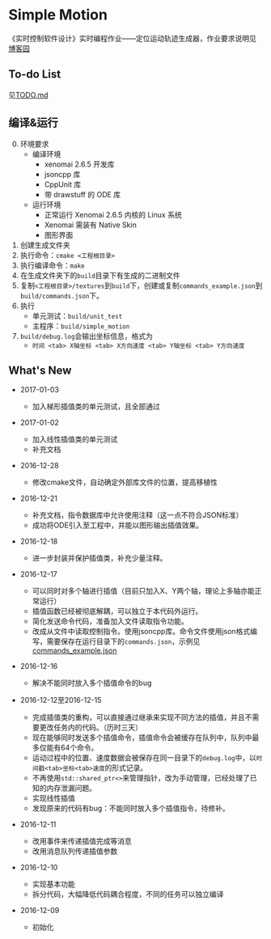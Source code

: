 Simple Motion
==============

《实时控制软件设计》实时编程作业——定位运动轨迹生成器，作业要求说明见
[博客园](http://www.cnblogs.com/bingc/p/6147388.html)


To-do List
-----------

见[TODO.md](TODO.md)

编译&运行
-----------

0. 环境要求
    + 编译环境
        + xenomai 2.6.5 开发库
        + jsoncpp 库
        + CppUnit 库
        + 带 drawstuff 的 ODE 库
    + 运行环境
        + 正常运行 Xenomai 2.6.5 内核的 Linux 系统
        + Xenomai 需装有 Native Skin
        + 图形界面
1. 创建生成文件夹
2. 执行命令：`cmake <工程根目录>`
3. 执行编译命令：`make`
4. 在生成文件夹下的`build`目录下有生成的二进制文件
5. 复制`<工程根目录>/textures`到`build`下，创建或复制`commands_example.json`到`build/commands.json`下。
6. 执行
    + 单元测试：`build/unit_test`
    + 主程序：`build/simple_motion`
7. `build/debug.log`会输出坐标信息，格式为
    + `时间 <tab> X轴坐标 <tab> X方向速度 <tab> Y轴坐标 <tab> Y方向速度`

What's New
-----------
+ 2017-01-03
    + 加入梯形插值类的单元测试，且全部通过
   
+ 2017-01-02
    + 加入线性插值类的单元测试
    + 补充文档

+ 2016-12-28
    - 修改cmake文件，自动确定外部库文件的位置，提高移植性

+ 2016-12-21
    - 补充文档，指令数据库中允许使用注释（这一点不符合JSON标准）
    - 成功将ODE引入至工程中，并能以图形输出插值效果。

+ 2016-12-18
    - 进一步封装并保护插值类，补充少量注释。

+ 2016-12-17
    - 可以同时对多个轴进行插值（目前只加入X、Y两个轴，理论上多轴亦能正常运行）
    - 插值函数已经被彻底解耦，可以独立于本代码外运行。
    - 简化发送命令代码，准备加入文件读取指令功能。
    - 改成从文件中读取控制指令。使用jsoncpp库。命令文件使用json格式编写，需要保存在运行目录下的`commands.json`，示例见[commands_example.json](commands_example.json)

+ 2016-12-16
    - 解决不能同时放入多个插值命令的bug

+ 2016-12-12至2016-12-15
    - 完成插值类的重构，可以直接通过继承来实现不同方法的插值，并且不需要更改任务内的代码。（历时三天）
    - 现在能够同时发送多个插值命令，插值命令会被缓存在队列中，队列中最多仅能有64个命令。
    - 运动过程中的位置、速度数据会被保存在同一目录下的`debug.log`中，以`时间戳<tab>坐标<tab>速度`的形式记录。
    - 不再使用`std::shared_ptr<>`来管理指针，改为手动管理，已经处理了已知的内存泄漏问题。
    - 实现线性插值
    - 发现原来的代码有bug：不能同时放入多个插值指令，待修补。
        
+ 2016-12-11
    - 改用事件来传递插值完成等消息
    - 改用消息队列传递插值参数

+ 2016-12-10
    - 实现基本功能
    - 拆分代码，大幅降低代码耦合程度，不同的任务可以独立编译

+ 2016-12-09
    - 初始化

